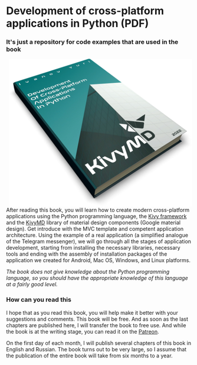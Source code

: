 # Development of cross-platform applications in Python (PDF)

### It's just a repository for code examples that are used in the book

<img align="right" height="400" src="https://github.com/HeaTTheatR/Development_of_crossplatform_applications_in_Python/raw/main/preview.png"/>

After reading this book, you will learn how to create modern cross-platform
applications using the Python programming language, the [Kivy framework](https://github.com/kivy/kivy)
and the [KivyMD](https://github.com/kivymd/KivyMD) library of material design components (Google material design).
Get introduce with the MVC template and competent application architecture.
Using the example of a real application (a simplified analogue of the Telegram messenger),
we will go through all the stages of application development, starting from installing the necessary libraries,
necessary tools and ending with the assembly of installation packages of the application we created for Android,
Mac OS, Windows, and Linux platforms.

_The book does not give knowledge about the Python programming language,
so you should have the appropriate knowledge of this language at a fairly good level._

### How can you read this

I hope that as you read this book, you will help make it better with your suggestions and comments.
This book will be free. And as soon as the last chapters are published here,
I will transfer the book to free use. And while the book is at the writing stage,
you can read it on the [Patreon](https://www.patreon.com/kivymd).


On the first day of each month, I will publish several chapters of this book in English and Russian.
The book turns out to be very large, so I assume that the publication of the entire book will take from six months to a year.